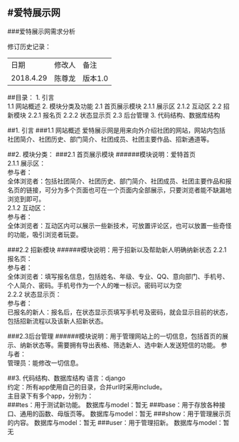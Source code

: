 #爱特展示网
-----
###爱特展示网需求分析

修订历史记录：
<table>
	<tr>
		<td>日期</td>
		<td>修改人</td>
		<td>备注</td>
	</tr>
	<tr>
		<td>2018.4.29</td>
		<td>陈尊龙</td>
		<td>版本1.0</td>
	</tr>
</table>

##目录：
	1. 引言  
	    1.1 网站概述
	2. 模块分类及功能
		2.1 首页展示模块
			2.1.1 展示区
			2.1.2 互动区
		2.2 招新模块
			2.2.1 报名页
			2.2.2 状态显示页
		2.3 后台管理
	3. 代码结构、数据库结构

##1. 引言
###1.1 网站概述
爱特展示网是用来向外介绍社团的网站，网站内包括社团简介、社团历史、部门简介、社团成员、社团主要作品、招新通道等。

##2. 模块分类：
###2.1 首页展示模块
######模块说明：爱特首页  
2.1.1 展示区：  
参与者：  
全体浏览者：包括社团简介、社团历史、部门简介、社团成员、社团主要作品和报名页的链接，可分为多个页面也可在一个页面内全部展示，只要浏览者能不缺漏地浏览到即可。  
2.1.2 互动区：  
参与者：  
全体浏览者：互动区内可以展示一些新技术，可放置评论区，也可以放置一些奇怪的功能，吸引浏览者玩耍。

###2.2 招新模块
######模块说明：用于招新以及帮助新人明确纳新状态
2.2.1 报名页：  
参与者：  
全体浏览者：填写报名信息，包括姓名、年级、专业、QQ、意向部门、手机号、个人简介、密码。手机号作为一个人的唯一标识。密码可以为空  
2.2.2 状态显示页：  
参与者：  
已报名的新人：报名后，在状态显示页填写手机号及密码，就会显示目前的状态，包括招新流程以及该新人招新状态。

###2.3后台管理
######模块说明：用于管理网站上的一切信息，包括首页的展示、纳新状态等。需要拥有导出表格、筛选新人、选中新人发送短信的功能。
参与者：  
管理员：能修改一切信息。

##3. 代码结构、数据库结构
语言：django  
约定：所有app使用自己的目录，合并url时采用include。  
主目录下有多个app，分别为：  
###tes：用于测试新功能。
数据库与model：暂无
###base：用于存放各种接口、通用的函数、母版页等。
数据库与model：暂无
###show：用于管理展示页的内容。
数据库与model：暂无
###user：用于管理招新。
数据库与model：暂无